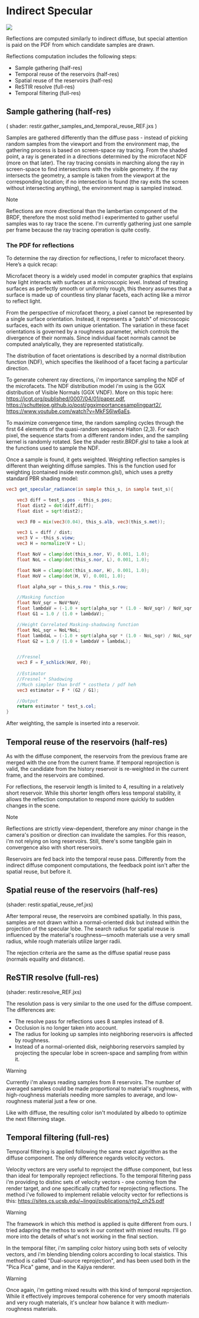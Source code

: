 # Indirect Specular

![](./images/reflections.png)

Reflections are computed similarly to indirect diffuse, but special attention is paid on the PDF from which candidate samples are drawn.

Reflections computation includes the following steps:
- Sample gathering (half-res)
- Temporal reuse of the reservoirs (half-res)
- Spatial reuse of the reservoirs (half-res)
- ReSTIR resolve (full-res)
- Temporal filtering (full-res)

## Sample gathering (half-res)
( shader: restir.gather_samples_and_temporal_reuse_REF.jxs )

Samples are gathered differently than the diffuse pass - instead of picking random samples from the viewport and from the environment map, the gathering process is based on screen-space ray tracing. From the shaded point, a ray is generated in a directions determined by the microfacet NDF (more on that later). The ray tracing consists in marching along the ray in screen-space to find intersections with the visible geometry. If the ray intersects the geometry, a sample is taken from the viewport at the corresponding location; if no intersection is found (the ray exits the screen without intersecting anything), the environment map is sampled instead.

>[!NOTE]
> Reflections are more directional than the lambertian component of the BRDF, therefore the most solid method i experimented to gather useful samples was to ray trace the scene. I'm currently gathering just one sample per frame because the ray tracing operation is quite costly.

### The PDF for reflections

To determine the ray direction for reflections, I refer to microfacet theory. Here’s a quick recap:

Microfacet theory is a widely used model in computer graphics that explains how light interacts with surfaces at a microscopic level. Instead of treating surfaces as perfectly smooth or uniformly rough, this theory assumes that a surface is made up of countless tiny planar facets, each acting like a mirror to reflect light.

From the perspective of microfacet theory, a pixel cannot be represented by a single surface orientation. Instead, it represents a "patch" of microscopic surfaces, each with its own unique orientation. The variation in these facet orientations is governed by a roughness parameter, which controls the divergence of their normals. Since individual facet normals cannot be computed analytically, they are represented statistically.

The distribution of facet orientations is described by a normal distribution function (NDF), which specifies the likelihood of a facet facing a particular direction. 

To generate coherent ray directions, i'm importance sampling the NDF of the microfacets. The NDF distribution model i'm using is the GGX distribution of Visible Normals (GGX VNDF). More on this topic here: https://jcgt.org/published/0007/04/01/paper.pdf, https://schuttejoe.github.io/post/ggximportancesamplingpart2/, https://www.youtube.com/watch?v=MkFS6lw6aEs. 

To maximize convergence time, the random sampling cycles through the first 64 elements of the quasi-random sequence Halton (2,3). For each pixel, the sequence starts from a different random index, and the sampling kernel is randomly rotated. 
See the shader restir.BRDF.glsl to take a look at the functions used to sample the NDF.

Once a sample is found, it gets weighted. Weighting reflection samples is different than weighting diffuse samples. This is the function used for weighting (contained inside restir.common.glsl), which uses a pretty standard PBR shading model:

```glsl
vec3 get_specular_radiance(in sample this_s, in sample test_s){

	vec3 diff = test_s.pos - this_s.pos;
	float dist2 = dot(diff,diff);
	float dist = sqrt(dist2);

	vec3 F0 = mix(vec3(0.04), this_s.alb, vec3(this_s.met)); 

  	vec3 L = diff / dist;
 	vec3 V = -this_s.view;
	vec3 H = normalize(V + L); 

	float NoV = clamp(dot(this_s.nor, V), 0.001, 1.0);
	float NoL = clamp(dot(this_s.nor, L), 0.001, 1.0);

	float NoH = clamp(dot(this_s.nor, H), 0.001, 1.0);
	float HoV = clamp(dot(H, V), 0.001, 1.0);

    float alpha_sqr = this_s.rou * this_s.rou;

	//Masking function
	float NoV_sqr = NoV*NoV;
	float lambdaV = (-1.0 + sqrt(alpha_sqr * (1.0 - NoV_sqr) / NoV_sqr + 1.0)) * 0.5;
	float G1 = 1.0 / (1.0 + lambdaV);

	//Height Correlated Masking-shadowing function
	float NoL_sqr = NoL*NoL;
	float lambdaL = (-1.0 + sqrt(alpha_sqr * (1.0 - NoL_sqr) / NoL_sqr + 1.0)) * 0.5;
	float G2 = 1.0 / (1.0 + lambdaV + lambdaL);


	//Fresnel
   	vec3 F = F_schlick(HoV, F0);
    
    //Estimator
    //Fresnel * Shadowing
    //Much simpler than brdf * costheta / pdf heh
    vec3 estimator = F * (G2 / G1);

    //Output
    return estimator * test_s.col;
}
```

After weighting, the sample is inserted into a reservoir.

## Temporal reuse of the reservoirs (half-res)

As with the diffuse component, the reservoirs from the previous frame are merged with the one from the current frame. If temporal reprojection is valid, the candidate from the history reservoir is re-weighted in the current frame, and the reservoirs are combined.

For reflections, the reservoir length is limited to 4, resulting in a relatively short reservoir. While this shorter length offers less temporal stability, it allows the reflection computation to respond more quickly to sudden changes in the scene.

>[!NOTE]
> Reflections are strictly view-dependent, therefore any minor change in the camera's position or direction can invalidate the samples. For this reason, i'm not relying on long reservoirs. Still, there's some tangible gain in convergence also with short reservoirs.

Reservoirs are fed back into the temporal reuse pass. Differently from the indirect diffuse component computations, the feedback point isn't after the spatial reuse, but before it.

## Spatial reuse of the reservoirs (half-res)
(shader: restir.spatial_reuse_ref.jxs)

After temporal reuse, the reservoirs are combined spatially. In this pass, samples are not drawn within a normal-oriented disk but instead within the projection of the specular lobe. The search radius for spatial reuse is influenced by the material's roughness—smooth materials use a very small radius, while rough materials utilize larger radii.

The rejection criteria are the same as the diffuse spatial reuse pass (normals equality and distance).

## ReSTIR resolve (full-res)
(shader: restir.resolve_REF.jxs)

The resolution pass is very similar to the one used for the diffuse compoent. The differences are:
- The resolve pass for reflections uses 8 samples instead of 8.
- Occlusion is no longer taken into account.
- The radius for looking up samples into neighboring reservoirs is affected by roughness.
- Instead of a normal-oriented disk, neighboring reservoirs sampled by projecting the specular lobe in screen-space and sampling from within it.

>[!WARNING]
> Currently i'm always reading samples from 8 reservoirs. The number of averaged samples could be made proportional to material's roughness, with high-roughness materials needing more samples to average, and low-roughness material just a few or one.

Like with diffuse, the resulting color isn't modulated by albedo to optimize the next filterning stage. 

## Temporal filtering (full-res)

Temporal filtering is applied following the same exact algorithm as the diffuse component. The only difference regards velocity vectors. 

Velocity vectors are very useful to reproject the diffuse component, but less than ideal for temporally reproject reflections. To the temporal filtering pass i'm providing to distinc sets of velocity vectors - one coming from the render target, and one specifically crafted for reprojecting reflections. The method i've followed to implement reliable velocity vector for reflections is this:
https://sites.cs.ucsb.edu/~lingqi/publications/rtg2_ch25.pdf

>[!WARNING]
> The framework in which this method is applied is quite different from ours. I tried adapring the methos to work in our context with mixed results. I'll go more into the details of what's not working in the final section.

In the temporal filter, i'm sampling color history using both sets of velocity vectors, and i'm blending blending colors according to local staistics. This method is called "Dual-source reprojection", and has been used both in the "Pica Pica" game, and in the Kajiya renderer.

>[!WARNING]
> Once again, i'm getting mixed results with this kind of temporal reprojection. While it effectively improves temporal coherence for very smooth materials and very rough materials, it's unclear how balance it with medium-roughness materials.
